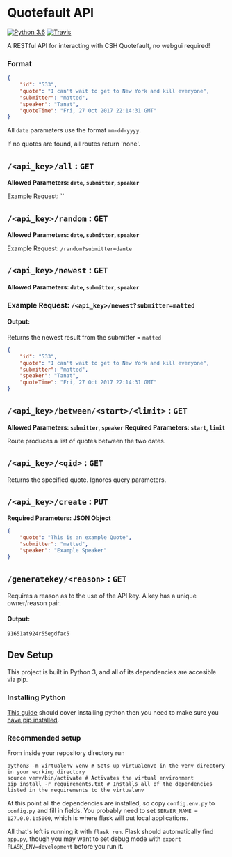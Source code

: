 Quotefault API
==============
[![Python 3.6](https://img.shields.io/badge/python-3.6-blue.svg)](https://www.python.org/downloads/release/python-360/)
[![Travis](https://travis-ci.org/ComputerScienceHouse/QuotefaultAPI.svg?branch=master)](https://travis-ci.org/ComputerScienceHouse/QuotefaultAPI)


A RESTful API for interacting with CSH Quotefault, no webgui required!

### Format

```json
{
    "id": "533",
    "quote": "I can't wait to get to New York and kill everyone",
    "submitter": "matted",
    "speaker": "Tanat",
    "quoteTime": "Fri, 27 Oct 2017 22:14:31 GMT"
}
```

All `date` paramaters use the format `mm-dd-yyyy`.

If no quotes are found, all routes return 'none'.


## `/<api_key>/all` : `GET`

**Allowed Parameters: `date`, `submitter`, `speaker`**

Example Request: ``

## `/<api_key>/random` : `GET`

**Allowed Parameters: `date`, `submitter`, `speaker`**

Example Request: `/random?submitter=dante`

## `/<api_key>/newest` : `GET`

**Allowed Parameters: `date`, `submitter`, `speaker`**

### Example Request: `/<api_key>/newest?submitter=matted`

#### Output: 

Returns the newest result from the submitter = `matted`

```json
{
    "id": "533",
    "quote": "I can't wait to get to New York and kill everyone",
    "submitter": "matted",
    "speaker": "Tanat",
    "quoteTime": "Fri, 27 Oct 2017 22:14:31 GMT"
}
```

## `/<api_key>/between/<start>/<limit>` : `GET`

**Allowed Parameters: `submitter`, `speaker`**
**Required Parameters: `start`, `limit`**

Route produces a list of quotes between the two dates. 

## `/<api_key>/<qid>` : `GET`

Returns the specified quote. Ignores query parameters.

## `/<api_key>/create` : `PUT`

**Required Parameters: JSON Object**

```json
{
    "quote": "This is an example Quote",
    "submitter": "matted",
    "speaker": "Example Speaker"
}
```

## `/generatekey/<reason>` : `GET`

Requires a reason as to the use of the API key. A key has a unique owner/reason pair.

#### Output: 

```
91651at924r55egdfac5
```


## Dev Setup
This project is built in Python 3, and all of its dependencies are accesible via pip.

### Installing Python
[This guide](https://docs.python-guide.org/starting/installation/#installation-guides) should cover installing python
then you need to make sure you [have pip installed](https://packaging.python.org/tutorials/installing-packages/#ensure-you-can-run-pip-from-the-command-line).

### Recommended setup
From inside your repository directory run
```
python3 -m virtualenv venv # Sets up virtualenve in the venv directory in your working directory
source venv/bin/activate # Activates the virtual environment
pip install -r requirements.txt # Installs all of the dependencies listed in the requirements to the virtualenv
```

At this point all the dependencies are installed, so copy `config.env.py` to `config.py` and fill in fields.
You probably need to set `SERVER_NAME = 127.0.0.1:5000`, which is where flask will put local applications.

All that's left is running it with `flask run`. Flask should automatically find `app.py`,
though you may want to set debug mode with `export FLASK_ENV=development` before you run it.
